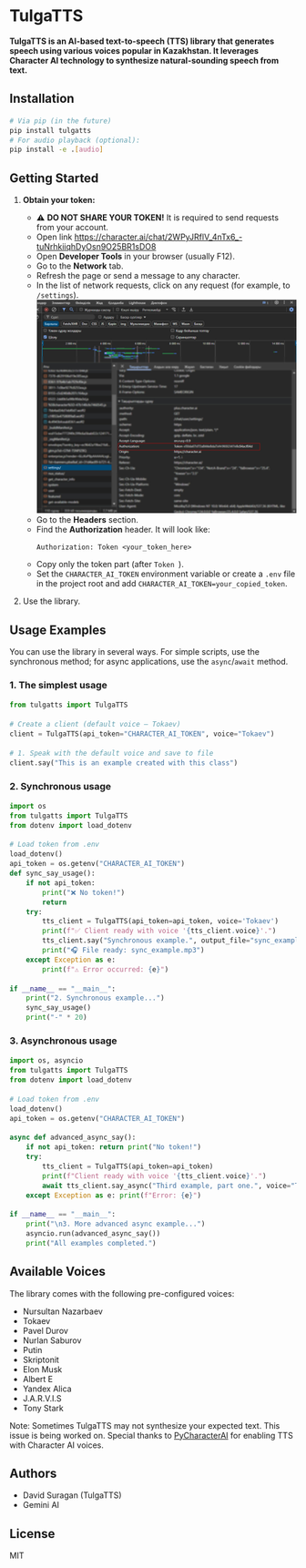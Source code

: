 # TulgaTTS
**TulgaTTS is an AI-based text-to-speech (TTS) library that generates speech using various voices popular in Kazakhstan. It leverages Character AI technology to synthesize natural-sounding speech from text.**

## Installation

```bash
# Via pip (in the future)
pip install tulgatts
# For audio playback (optional):
pip install -e .[audio]
```

## Getting Started

1.  **Obtain your token:**
    *   ⚠️ **DO NOT SHARE YOUR TOKEN!** It is required to send requests from your account.
    *   Open link https://character.ai/chat/2WPyJRflV_4nTx6_-tuNrhkiiqhDyOsn9O25BR1sDO8
    *   Open **Developer Tools** in your browser (usually F12).
    *   Go to the **Network** tab.
    *   Refresh the page or send a message to any character.
    *   In the list of network requests, click on any request (for example, to `/settings`).
    ![How to find the Authorization Token](https://github.com/dauitsuragan002/tulgatts/raw/main/img/asset.jpg)
    *   Go to the **Headers** section.
    *   Find the **Authorization** header. It will look like:
        ```
        Authorization: Token <your_token_here>
        ```
    *   Copy only the token part (after `Token `).
    *   Set the `CHARACTER_AI_TOKEN` environment variable or create a `.env` file in the project root and add `CHARACTER_AI_TOKEN=your_copied_token`.

2.  Use the library.

## Usage Examples
You can use the library in several ways. For simple scripts, use the synchronous method; for async applications, use the `async`/`await` method.
### 1. The simplest usage

```python
from tulgatts import TulgaTTS

# Create a client (default voice – Tokaev)
client = TulgaTTS(api_token="CHARACTER_AI_TOKEN", voice="Tokaev")

# 1. Speak with the default voice and save to file
client.say("This is an example created with this class")
```

### 2. Synchronous usage

```python
import os
from tulgatts import TulgaTTS
from dotenv import load_dotenv

# Load token from .env
load_dotenv()
api_token = os.getenv("CHARACTER_AI_TOKEN")
def sync_say_usage():
    if not api_token:
        print("❌ No token!")
        return
    try:
        tts_client = TulgaTTS(api_token=api_token, voice='Tokaev')
        print(f"✅ Client ready with voice '{tts_client.voice}'.")
        tts_client.say("Synchronous example.", output_file="sync_example.mp3")
        print("🎧 File ready: sync_example.mp3")
    except Exception as e:
        print(f"⚠️ Error occurred: {e}")

if __name__ == "__main__":
    print("2. Synchronous example...")
    sync_say_usage()
    print("-" * 20)
```

### 3. Asynchronous usage
```python
import os, asyncio
from tulgatts import TulgaTTS
from dotenv import load_dotenv

# Load token from .env
load_dotenv()
api_token = os.getenv("CHARACTER_AI_TOKEN")

async def advanced_async_say():
    if not api_token: return print("No token!")
    try:
        tts_client = TulgaTTS(api_token=api_token)
        print(f"Client ready with voice '{tts_client.voice}'.")
        await tts_client.say_async("Third example, part one.", voice="Tokaev", output_file="advanced_async1.mp3", play_audio=True)
    except Exception as e: print(f"Error: {e}")

if __name__ == "__main__":
    print("\n3. More advanced async example...")
    asyncio.run(advanced_async_say())
    print("All examples completed.")
```

## Available Voices
The library comes with the following pre-configured voices:
*   Nursultan Nazarbaev
*   Tokaev
*   Pavel Durov
*   Nurlan Saburov
*   Putin
*   Skriptonit
*   Elon Musk
*   Albert E
*   Yandex Alica
*   J.A.R.V.I.S
*   Tony Stark

Note: Sometimes TulgaTTS may not synthesize your expected text. This issue is being worked on.
Special thanks to [PyCharacterAI](https://github.com/Xtr4F/PyCharacterAI) for enabling TTS with Character AI voices.
## Authors
- David Suragan (TulgaTTS)
- Gemini AI

## License
MIT 
